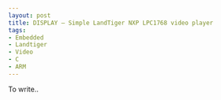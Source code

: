 ```yaml
---
layout: post
title: DISPLAY – Simple LandTiger NXP LPC1768 video player
tags:
- Embedded
- Landtiger
- Video
- C
- ARM
---
```


To write..